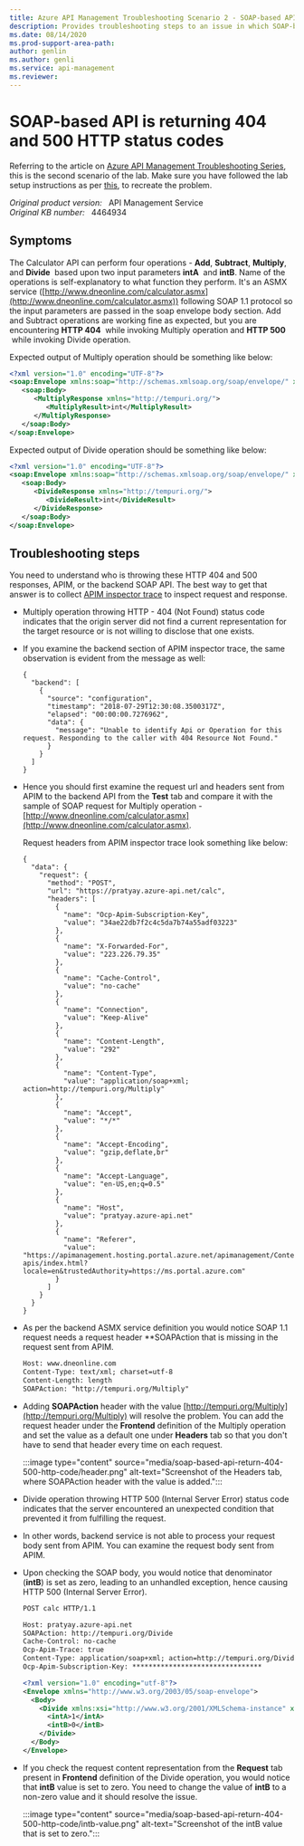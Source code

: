 ```yaml
---
title: Azure API Management Troubleshooting Scenario 2 - SOAP-based API returning 404 and 500 HTTP status codes
description: Provides troubleshooting steps to an issue in which SOAP-based API is returning 404 and 500 HTTP status codes
ms.date: 08/14/2020
ms.prod-support-area-path: 
author: genlin
ms.author: genli
ms.service: api-management
ms.reviewer: 
---
```

# SOAP-based API is returning 404 and 500 HTTP status codes

Referring to the article on [Azure API Management Troubleshooting Series](apim-troubleshooting-series.md), this is the second scenario of the lab. Make sure you have followed the lab setup instructions as per [this](https://github.com/prchanda/apimlab), to recreate the problem.

_Original product version:_ &nbsp; API Management Service  
_Original KB number:_ &nbsp; 4464934

## Symptoms

The Calculator API can perform four operations - **Add**, **Subtract**, **Multiply**, and **Divide**  based upon two input parameters **intA**  and **intB**. Name of the operations is self-explanatory to what function they perform. It's an ASMX service ([http://www.dneonline.com/calculator.asmx](http://www.dneonline.com/calculator.asmx)) following SOAP 1.1 protocol so the input parameters are passed in the soap envelope body section. Add and Subtract operations are working fine as expected, but you are encountering **HTTP 404**  while invoking Multiply operation and **HTTP 500**  while invoking Divide operation.

Expected output of Multiply operation should be something like below:

```xml
<?xml version="1.0" encoding="UTF-8"?>
<soap:Envelope xmlns:soap="http://schemas.xmlsoap.org/soap/envelope/" xmlns:xsd="http://www.w3.org/2001/XMLSchema" xmlns:xsi="http://www.w3.org/2001/XMLSchema-instance">
   <soap:Body>
      <MultiplyResponse xmlns="http://tempuri.org/">
         <MultiplyResult>int</MultiplyResult>
      </MultiplyResponse>
   </soap:Body>
</soap:Envelope>
```

Expected output of Divide operation should be something like below:

```xml
<?xml version="1.0" encoding="UTF-8"?>
<soap:Envelope xmlns:soap="http://schemas.xmlsoap.org/soap/envelope/" xmlns:xsd="http://www.w3.org/2001/XMLSchema" xmlns:xsi="http://www.w3.org/2001/XMLSchema-instance">
   <soap:Body>
      <DivideResponse xmlns="http://tempuri.org/">
         <DivideResult>int</DivideResult>
      </DivideResponse>
   </soap:Body>
</soap:Envelope>
```

## Troubleshooting steps

You need to understand who is throwing these HTTP 404 and 500 responses, APIM, or the backend SOAP API. The best way to get that answer is to collect [APIM inspector trace](/azure/api-management/api-management-howto-api-inspector) to inspect request and response.

- Multiply operation throwing HTTP - 404 (Not Found) status code indicates that the origin server did not find a current representation for the target resource or is not willing to disclose that one exists.
- If you examine the backend section of APIM inspector trace, the same observation is evident from the message as well:

    ```
    {
      "backend": [
        {
          "source": "configuration",
          "timestamp": "2018-07-29T12:30:08.3500317Z",
          "elapsed": "00:00:00.7276962",
          "data": {
            "message": "Unable to identify Api or Operation for this request. Responding to the caller with 404 Resource Not Found."
          }
        }
      ]
    }
    ```

- Hence you should first examine the request url and headers sent from APIM to the backend API from the **Test** tab and compare it with the sample of SOAP request for Multiply operation - [http://www.dneonline.com/calculator.asmx](http://www.dneonline.com/calculator.asmx).

    Request headers from APIM inspector trace look something like below:

    ```
    {
      "data": {
        "request": {
          "method": "POST",
          "url": "https://pratyay.azure-api.net/calc",
          "headers": [
            {
              "name": "Ocp-Apim-Subscription-Key",
              "value": "34ae22db7f2c4c5da7b74a55adf03223"
            },
            {
              "name": "X-Forwarded-For",
              "value": "223.226.79.35"
            },
            {
              "name": "Cache-Control",
              "value": "no-cache"
            },
            {
              "name": "Connection",
              "value": "Keep-Alive"
            },
            {
              "name": "Content-Length",
              "value": "292"
            },
            {
              "name": "Content-Type",
              "value": "application/soap+xml; action=http://tempuri.org/Multiply"
            },
            {
              "name": "Accept",
              "value": "*/*"
            },
            {
              "name": "Accept-Encoding",
              "value": "gzip,deflate,br"
            },
            {
              "name": "Accept-Language",
              "value": "en-US,en;q=0.5"
            },
            {
              "name": "Host",
              "value": "pratyay.azure-api.net"
            },
            {
              "name": "Referer",
              "value": "https://apimanagement.hosting.portal.azure.net/apimanagement/Content/1.0.385.3/apimap/apimap-apis/index.html?locale=en&trustedAuthority=https://ms.portal.azure.com"
            }
          ]
        }
      }
    }
    ```

- As per the backend ASMX service definition you would notice SOAP 1.1 request needs a request header **SOAPAction that is missing in the request sent from APIM.

    ```xml
    Host: www.dneonline.com
    Content-Type: text/xml; charset=utf-8
    Content-Length: length
    SOAPAction: "http://tempuri.org/Multiply"
    ```

- Adding **SOAPAction** header with the value [http://tempuri.org/Multiply](http://tempuri.org/Multiply) will resolve the problem. You can add the request header under the **Frontend** definition of the Multiply operation and set the value as a default one under **Headers** tab so that you don't have to send that header every time on each request.

    :::image type="content" source="media/soap-based-api-return-404-500-http-code/header.png" alt-text="Screenshot of the Headers tab, where SOAPAction header with the value is added.":::

- Divide operation throwing HTTP 500 (Internal Server Error) status code indicates that the server encountered an unexpected condition that prevented it from fulfilling the request.
- In other words, backend service is not able to process your request body sent from APIM. You can examine the request body sent from APIM.
- Upon checking the SOAP body, you would notice that denominator (**intB**) is set as zero, leading to an unhandled exception, hence causing HTTP 500 (Internal Server Error).

    ```xml
    POST calc HTTP/1.1
    
    Host: pratyay.azure-api.net
    SOAPAction: http://tempuri.org/Divide
    Cache-Control: no-cache
    Ocp-Apim-Trace: true
    Content-Type: application/soap+xml; action=http://tempuri.org/Divide
    Ocp-Apim-Subscription-Key: ********************************
    
    <?xml version="1.0" encoding="utf-8"?>
    <Envelope xmlns="http://www.w3.org/2003/05/soap-envelope">
      <Body>
        <Divide xmlns:xsi="http://www.w3.org/2001/XMLSchema-instance" xmlns="http://tempuri.org/">
          <intA>1</intA>
          <intB>0</intB>
        </Divide>
      </Body>
    </Envelope>
    ```

- If you check the request content representation from the **Request** tab present in **Frontend** definition of the Divide operation, you would notice that **intB** value is set to zero. You need to change the value of **intB** to a non-zero value and it should resolve the issue.

    :::image type="content" source="media/soap-based-api-return-404-500-http-code/intb-value.png" alt-text="Screenshot of the intB value that is set to zero.":::
